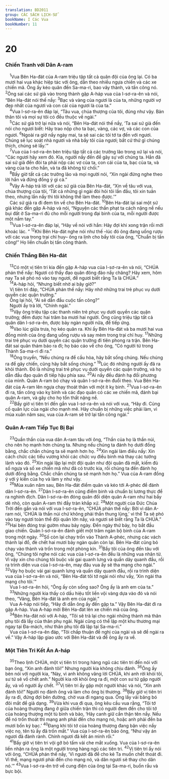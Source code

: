 ```yaml
---
translation: BD2011
group: CÁC SÁCH LỊCH-SỬ
bookName: I Các Vua 
bookNumber: 11
---
```


<div class="title"><h1>20</h1><h3>Chiến Tranh với Dân A-ram</h3></div>
<span class="verse 1vua_20_1"> <sup>1</sup>Vua Bên Ha-đát của A-ram triệu tập tất cả quân đội của ông lại. Có ba mươi hai vua khác hiệp tác với ông, dẫn theo nhiều ngựa chiến và các xe chiến mã. Ông ấy kéo quân đến Sa-ma-ri, bao vây thành, và tấn công nó. </span>
<span class="verse 1vua_20_2"><sup>2</sup>Ông sai các sứ giả vào trong thành gặp A-háp vua của I-sơ-ra-ên và nói, “Bên Ha-đát nói thế nầy: </span>
<span class="verse 1vua_20_3"><sup>3</sup>Bạc và vàng của ngươi là của ta, những người vợ đẹp nhất của ngươi và con cái của ngươi là của ta.”<br/></span>
<span class="verse 1vua_20_4"> <sup>4</sup>Vua I-sơ-ra-ên đáp lại, “Tâu vua, chúa thượng của tôi, đúng như vậy. Bản thân tôi và mọi sự tôi có đều thuộc về ngài.”<br/></span>
<span class="verse 1vua_20_5"> <sup>5</sup>Các sứ giả trở lại nữa và nói, “Bên Ha-đát nói thế nầy, ‘Ta sai sứ giả đến nói cho ngươi biết: Hãy trao nộp cho ta bạc, vàng, các vợ, và các con của ngươi. </span>
<span class="verse 1vua_20_6"><sup>6</sup>Ngoài ra giờ nầy ngày mai, ta sẽ sai các tôi tớ ta đến với ngươi. Chúng sẽ lục soát nhà ngươi và nhà bầy tôi của ngươi; bất cứ thứ gì chúng thích, chúng sẽ lấy.’”<br/></span>
<span class="verse 1vua_20_7"> <sup>7</sup>Vua của I-sơ-ra-ên bèn triệu tập tất cả các trưởng lão trong xứ lại và nói, “Các ngươi hãy xem đó. Kìa, người nầy đến để gây sự với chúng ta. Hắn đã sai sứ giả đến đòi ta phải nộp các vợ của ta, con cái của ta, bạc của ta, và vàng của ta cho hắn, và ta đã không từ chối.”<br/></span>
<span class="verse 1vua_20_8"> <sup>8</sup>Bấy giờ tất cả các trưởng lão và mọi người nói, “Xin ngài đừng nghe theo lời hắn và đừng đồng ý gì cả.”<br/></span>
<span class="verse 1vua_20_9"> <sup>9</sup>Vậy A-háp trả lời với các sứ giả của Bên Ha-đát, “Xin về tâu với vua, chúa thượng của tôi, ‘Tất cả những gì ngài đòi hỏi tôi lần đầu, tôi xin tuân theo, nhưng lần nầy thì tôi không thể làm theo được.’”<br/> Các sứ giả ra đi đem tin về cho Bên Ha-đát. </span>
<span class="verse 1vua_20_10"><sup>10</sup>Bên Ha-đát lại sai một sứ giả khác đến gặp A-háp và nói, “Nguyện các thần phạt ta cách nặng nề nếu bụi đất ở Sa-ma-ri đủ cho mỗi người trong đại binh của ta, mỗi người được một nắm tay.”<br/></span>
<span class="verse 1vua_20_11"> <sup>11</sup>Vua I-sơ-ra-ên đáp lại, “Hãy về nói với hắn: Hãy đợi khi xong trận rồi mới khoác lác. ” </span>
<span class="verse 1vua_20_12"><sup>12</sup>Khi Bên Ha-đát nghe nói như thế –lúc đó ông đang uống rượu với các vua trong trại chỉ huy– ông ra lịnh cho bầy tôi của ông, “Chuẩn bị tấn công!” Họ liền chuẩn bị tấn công thành.<br/></span>
<div class="title"><h3>Chiến Thắng Bên Ha-đát</h3></div>
<span class="verse 1vua_20_13"> <sup>13</sup>Có một vị tiên tri kia đến gặp A-háp vua của I-sơ-ra-ên và nói, “CHÚA phán thế nầy: Ngươi có thấy đạo quân đông đảo nầy chăng? Hãy xem, hôm nay Ta sẽ phó nó vào tay ngươi, để ngươi biết rằng Ta là CHÚA.”<br/></span>
<span class="verse 1vua_20_14"> <sup>14</sup>A-háp hỏi, “Nhưng biết nhờ ai bây giờ?”<br/> Vị tiên tri đáp, “CHÚA phán thế nầy: Hãy nhờ những trai trẻ phục vụ dưới quyền các quận trưởng.”<br/> Ông lại hỏi, “Ai sẽ dẫn đầu cuộc tấn công?”<br/> Người ấy trả lời, “Chính ngài.”<br/></span>
<span class="verse 1vua_20_15"> <sup>15</sup>Vậy ông triệu tập các thanh niên trẻ phục vụ dưới quyền các quận trưởng; đếm được hai trăm ba mươi hai người. Ông cũng triệu tập tất cả quân dân I-sơ-ra-ên, được bảy ngàn người nữa, để tiếp ứng.<br/></span>
<span class="verse 1vua_20_16"> <sup>16</sup>Vào lúc giữa trưa, họ kéo quân ra. Khi ấy Bên Ha-đát và ba mươi hai vua đồng minh của ông đang uống rượu và say mèm trong trại chỉ huy. </span>
<span class="verse 1vua_20_17"><sup>17</sup>Những trai trẻ phục vụ dưới quyền các quận trưởng đi tiên phong ra trận. Bên Ha-đát sai quân thám báo ra đi; họ báo cáo về cho ông, “Có người từ trong Thành Sa-ma-ri đi ra.”<br/></span>
<span class="verse 1vua_20_18"> <sup>18</sup>Ông truyền, “Nếu chúng ra để cầu hòa, hãy bắt sống chúng. Nếu chúng ra để gây chiến, cũng hãy bắt sống chúng.” </span>
<span class="verse 1vua_20_19"><sup>19</sup>Lúc đó những người ấy đã ra khỏi thành. Ðó là những trai trẻ phục vụ dưới quyền các quận trưởng, và họ dẫn đầu đạo quân đi tiếp hậu phía sau. </span>
<span class="verse 1vua_20_20"><sup>20</sup>Ai nấy đều đánh hạ đối phương của mình. Quân A-ram bỏ chạy và quân I-sơ-ra-ên đuổi theo. Vua Bên Ha-đát của A-ram lên ngựa chạy thoát thân với một ít kỵ binh. </span>
<span class="verse 1vua_20_21"><sup>21</sup>Vua I-sơ-ra-ên đi ra, tấn công vào kỵ binh và các đạo quân có các xe chiến mã, đánh bại quân A-ram, và gây cho họ tổn thất nặng nề.<br/></span>
<span class="verse 1vua_20_22"> <sup>22</sup>Bấy giờ vị tiên tri đến gần vua I-sơ-ra-ên và nói với vua, “Hãy đi. Củng cố quân lực của ngài cho mạnh mẽ. Hãy chuẩn bị những việc phải làm, vì mùa xuân năm sau, vua của A-ram sẽ trở lại tấn công ngài.”<br/></span>
<div class="title"><h3>Quân A-ram Tiếp Tục Bị Bại</h3></div>
<span class="verse 1vua_20_23"> <sup>23</sup>Quần thần của vua dân A-ram tâu với ông, “Thần của họ là thần núi, cho nên họ mạnh hơn chúng ta. Nhưng nếu chúng ta đánh họ dưới đồng bằng, chắc chắn chúng ta sẽ mạnh hơn họ. </span>
<span class="verse 1vua_20_24"><sup>24</sup>Xin ngài làm điều nầy: Xin cách chức các tiểu vương khỏi các chức vụ điều binh mà thay các tướng lãnh vào đó. </span>
<span class="verse 1vua_20_25"><sup>25</sup>Xin ngài lập lại một đội quân như đội quân đã mất, kiếm đủ số ngựa và số xe chiến mã như đã có trước kia, rồi chúng ta đến đánh họ dưới đồng bằng. Chắc chắn chúng ta sẽ mạnh hơn họ.” Vua của A-ram đồng ý với ý kiến của họ và làm y như vậy.<br/></span>
<span class="verse 1vua_20_26"> <sup>26</sup>Mùa xuân năm sau, Bên Ha-đát điểm quân và kéo tới A-phéc để đánh dân I-sơ-ra-ên. </span>
<span class="verse 1vua_20_27"><sup>27</sup>Dân I-sơ-ra-ên cũng điểm binh và chuẩn bị lương thực để ra nghinh địch. Dân I-sơ-ra-ên đóng quân đối diện quân A-ram như hai bầy dê nhỏ, còn quân A-ram thì đầy tràn khắp xứ. </span>
<span class="verse 1vua_20_28"><sup>28</sup>Một người của Ðức Chúa Trời đến gần và nói với vua I-sơ-ra-ên, “CHÚA phán thế nầy: Bởi vì dân A-ram nói, ‘CHÚA là thần núi chứ không phải thần thung lũng,’ vì thế Ta sẽ phó vào tay ngươi toàn thể đội quân lớn nầy, và ngươi sẽ biết rằng Ta là CHÚA.” </span>
<span class="verse 1vua_20_29"><sup>29</sup>Hai bên đóng trại gườm nhau bảy ngày. Ðến ngày thứ bảy, họ bắt đầu giao chiến. Quân I-sơ-ra-ên đánh giết một trăm ngàn bộ binh của A-ram trong một ngày. </span>
<span class="verse 1vua_20_30"><sup>30</sup>Số còn lại chạy trốn vào Thành A-phéc, nhưng các vách thành lại đổ, đè chết hai mươi bảy ngàn quân còn lại. Bên Ha-đát cũng bỏ chạy vào thành và trốn trong một phòng kín. </span>
<span class="verse 1vua_20_31"><sup>31</sup>Bầy tôi của ông đến tâu với ông, “Chúng tôi nghe nói các vua của I-sơ-ra-ên đều là những vua nhân từ. Vì vậy xin cho chúng tôi buộc vải gai quanh lưng và quấn dây quanh đầu, rồi ra trình diện vua của I-sơ-ra-ên, may đâu vua ấy sẽ tha mạng cho ngài.” </span>
<span class="verse 1vua_20_32"><sup>32</sup>Vậy họ buộc vải gai quanh lưng và quấn dây quanh đầu, rồi ra trình diện vua của I-sơ-ra-ên và nói, “Bên Ha-đát tôi tớ ngài nói như vầy, ‘Xin ngài tha mạng cho tôi.’”<br/> Vua I-sơ-ra-ên hỏi, “Ông ấy còn sống sao? Ông ấy là anh em của ta.”<br/></span>
<span class="verse 1vua_20_33"> <sup>33</sup>Những người kia thấy có dấu hiệu tốt liền vội vàng dựa vào đó và nói theo, “Vâng, Bên Ha-đát là anh em của ngài.”<br/> Vua A-háp nói tiếp, “Hãy đi dẫn ông ấy đến gặp ta.” Vậy Bên Ha-đát đi ra gặp A-háp. Vua A-háp mời Bên Ha-đát lên xe chiến mã của ông.<br/></span>
<span class="verse 1vua_20_34"> <sup>34</sup>Bên Ha-đát nói với A-háp, “Tôi sẽ trả lại cho ngài những thành mà thân phụ tôi đã lấy của thân phụ ngài. Ngài cũng có thể lập một khu thương mại ngay tại Ða-mách, như thân phụ tôi đã lập tại Sa-ma-ri.”<br/> Vua của I-sơ-ra-ên đáp, “Tôi chấp thuận đề nghị của ngài và sẽ để ngài ra về.” Vậy A-háp lập giao ước với Bên Ha-đát và để ông ấy ra về.<br/></span>
<div class="title"><h3>Một Tiên Tri Kết Án A-háp</h3></div>
<span class="verse 1vua_20_35"> <sup>35</sup>Theo lịnh CHÚA, một vị tiên tri trong hàng ngũ các tiên tri đến nói với bạn ông, “Xin anh đánh tôi!” Nhưng người kia không chịu đánh. </span>
<span class="verse 1vua_20_36"><sup>36</sup>Ông ấy bèn nói với người kia, “Này, vì anh không vâng lời CHÚA, khi anh rời khỏi tôi, sư tử sẽ vồ chết anh.” Người kia rời khỏi ông ra đi, một con sư tử gặp người ấy, và vồ người ấy chết. </span>
<span class="verse 1vua_20_37"><sup>37</sup>Vị tiên tri ấy gặp một người khác và nói, “Xin anh đánh tôi!” Người nọ đánh ông và làm cho ông bị thương. </span>
<span class="verse 1vua_20_38"><sup>38</sup>Bấy giờ vị tiên tri ấy ra đi, đứng đợi bên đường, chờ vua đi ngang qua. Ông lấy vải băng bó đôi mắt để giả dạng. </span>
<span class="verse 1vua_20_39"><sup>39</sup>Vừa khi vua đi qua, ông kêu cầu vua rằng, “Tôi tớ của hoàng thượng đang ở giữa chiến trận thì có người đem đến cho tôi tớ của hoàng thượng một tù binh và bảo, ‘Hãy canh giữ cẩn thận tên nầy. Nếu để nó trốn thoát thì mạng anh phải đền cho mạng nó, hoặc anh phải đền ba mươi bốn ký bạc.’ </span>
<span class="verse 1vua_20_40"><sup>40</sup>Ðang khi tôi tớ của hoàng thượng đang bận việc nầy việc nọ, tên tù ấy đã trốn mất.” Vua của I-sơ-ra-ên bảo ông, “Như vậy án ngươi đã đành rành. Chính ngươi đã kết án mình rồi.”<br/></span>
<span class="verse 1vua_20_41"> <sup>41</sup>Bấy giờ vị tiên tri vội gỡ bỏ tấm vải che mắt xuống. Vua của I-sơ-ra-ên liền nhận ra ông là một người trong hàng ngũ các tiên tri. </span>
<span class="verse 1vua_20_42"><sup>42</sup>Vị tiên tri ấy nói với ông, “CHÚA phán thế nầy, ‘Vì ngươi đã để cho kẻ Ta muốn chết thoát đi. Vì thế, mạng ngươi phải đền cho mạng nó, và dân ngươi sẽ thay cho dân nó.’” </span>
<span class="verse 1vua_20_43"><sup>43</sup>Vua I-sơ-ra-ên trở về cung điện của ông tại Sa-ma-ri, buồn rầu và bực bội.<br/></span>
